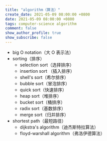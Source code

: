 ```yaml
---
title: "algorithm（算法）"
create_date: 2021-05-09 08:00:00 +0800
date: 2021-05-09 08:00:00 +0800
tags: computer-science algorithm
comment: false
show_author_profile: true
show_subscribe: false
---
```


- big O notation（大 O 表示法）
- sorting（排序）
  - selection sort（选择排序）
  - insertion sort （插入排序）
  - shell's sort（希尔排序）
  - bubble sort（冒泡排序）
  - quick sort（快速排序）
  - heap sort（堆排序）
  - bucket sort（桶排序）
  - radix sort（基数排序）
  - merge sort（归并排序）
- shortest path（最短路径）
  - dijkstra's algorithm（迪杰斯特拉算法）
  - floyd-warshall algorithm（弗洛伊德算法）
